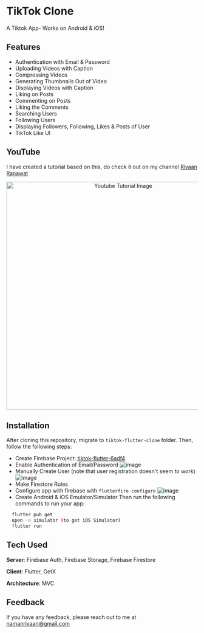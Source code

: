# TikTok Clone

A Tiktok App- Works on Android & iOS! 

## Features
- Authentication with Email & Password
- Uploading Videos with Caption
- Compressing Videos
- Generating Thumbnails Out of Video
- Displaying Videos with Caption
- Liking on Posts
- Commenting on Posts
- Liking the Comments
- Searching Users
- Following Users
- Displaying Followers, Following, Likes & Posts of User
- TikTok Like UI

## YouTube
I have created a tutorial based on this, do check it out on my channel [Rivaan Ranawat](https://youtu.be/4E4V9F3cbp4) 

<p align="center">
  <img width="600" src="https://github.com/RivaanRanawat/tiktok-flutter-clone/blob/master/screenshot.png" alt="Youtube Tutorial Image">
</p>


## Installation
After cloning this repository, migrate to ```tiktok-flutter-clone``` folder. Then, follow the following steps:
- Create Firebase Project: [tiktok-flutter-6adf4](https://console.firebase.google.com/project/tiktok-flutter-6adf4/overview)
- Enable Authentication of Email/Password
![image](https://user-images.githubusercontent.com/1074685/224767421-5a47e671-1ab7-4a97-954f-01951419f76b.png)
- Manually Create User (note that user registration doesn't seem to work)
![image](https://user-images.githubusercontent.com/1074685/224881164-874cd538-5bff-47f1-9839-a0658f80e997.png)
- Make Firestore Rules
- Configure app with firebase with `flutterfire configure`
![image](https://user-images.githubusercontent.com/1074685/224767199-778795cf-a522-4fcc-867f-11877a4db43a.png)
- Create Android & iOS Emulator/Simulator
Then run the following commands to run your app:
```bash
  flutter pub get
  open -a simulator (to get iOS Simulator)
  flutter run
```

## Tech Used
**Server**: Firebase Auth, Firebase Storage, Firebase Firestore

**Client**: Flutter, GetX

**Architecture**: MVC
    
## Feedback

If you have any feedback, please reach out to me at namanrivaan@gmail.com

